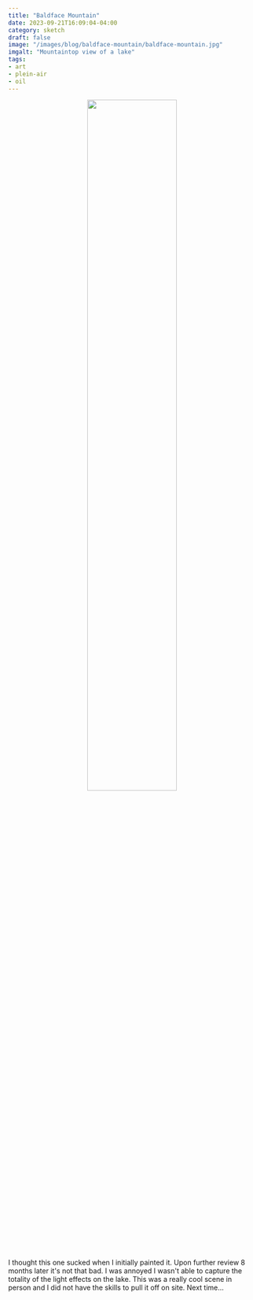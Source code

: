 ```yaml
---
title: "Baldface Mountain"
date: 2023-09-21T16:09:04-04:00
category: sketch
draft: false
image: "/images/blog/baldface-mountain/baldface-mountain.jpg"
imgalt: "Mountaintop view of a lake"
tags: 
- art
- plein-air
- oil
---
```


<div style="width:100%; text-align:center">
<img src="/static/images/blog/baldface-mountain/baldface-mountain.jpg" width="60%" style="display:inline-block; aspect-ratio:455/618;">
</div>

I thought this one sucked when I initially painted it.
Upon further review 8 months later it's not that bad. 
I was annoyed I wasn't able to capture the totality of the light effects on the lake.
This was a really cool scene in person and I did not have the skills to pull it off on site.
Next time...
